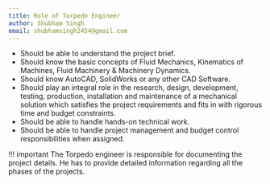 ```yaml
---
title: Role of Torpedo Engineer
author: Shubham Singh
email: shubhamsingh2454@gmail.com
---
```


- Should be able to understand the project brief.
- Should know the basic concepts of Fluid Mechanics, Kinematics of Machines, Fluid Machinery & Machinery Dynamics.
- Should know AutoCAD, SolidWorks or any other CAD Software.
- Should play an integral role in the research, design, development, testing, production, installation and maintenance of a mechanical solution which satisfies the project requirements and fits in with rigorous time and budget constraints.
- Should be able to handle hands-on technical work.
- Should be able to handle project management and budget control responsibilities when assigned.

!!! important
    The Torpedo engineer is responsible for documenting the project details. He has to provide detailed information regarding all the phases of the projects.
